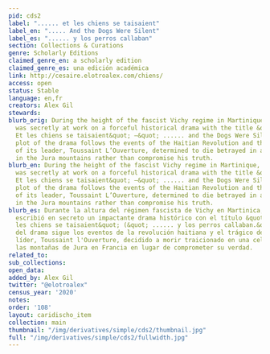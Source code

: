 ```yaml
---
pid: cds2
label: "...... et les chiens se taisaient"
label_en: "..... And the Dogs Were Silent"
label_es: "...... y los perros callaban"
section: Collections & Curations
genre: Scholarly Editions
claimed_genre_en: a scholarly edition
claimed_genre_es: una edición académica
link: http://cesaire.elotroalex.com/chiens/
access: open
status: Stable
language: en,fr
creators: Alex Gil
stewards:
blurb_orig: During the height of the fascist Vichy regime in Martinique, Aimé Césaire
  was secretly at work on a forceful historical drama with the title &quot; ......
  Et les chiens se taisaient&quot; —&quot; ...... and the Dogs Were Silent.&quot;  The
  plot of the drama follows the events of the Haitian Revolution and the tragic destiny
  of its leader, Toussaint L’Ouverture, determined to die betrayed in a frozen cell
  in the Jura mountains rather than compromise his truth.
blurb_en: During the height of the fascist Vichy regime in Martinique, Aimé Césaire
  was secretly at work on a forceful historical drama with the title &quot; ......
  Et les chiens se taisaient&quot; —&quot; ...... and the Dogs Were Silent.&quot;  The
  plot of the drama follows the events of the Haitian Revolution and the tragic destiny
  of its leader, Toussaint L’Ouverture, determined to die betrayed in a frozen cell
  in the Jura mountains rather than compromise his truth.
blurb_es: Durante la altura del régimen fascista de Vichy en Martinica, Aimé Césaire
  escribió en secreto un impactante drama histórico con el título &quot;...... et
  les chiens se taisaient&quot; (&quot; ...... y los perros callaban.&quot;) La trama
  del drama sigue los eventos de la revolución haitiana y el trágico destino de su
  líder, Toussaint l'Ouverture, decidido a morir traicionado en una celda helada en
  las montañas de Jura en Francia en lugar de comprometer su verdad.
related_to:
sub_collections:
open_data:
added_by: Alex Gil
twitter: "@elotroalex"
census_year: '2020'
notes:
order: '108'
layout: caridischo_item
collection: main
thumbnail: "/img/derivatives/simple/cds2/thumbnail.jpg"
full: "/img/derivatives/simple/cds2/fullwidth.jpg"
---
```

